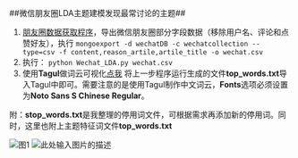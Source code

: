 ﻿##微信朋友圈LDA主题建模发现最常讨论的主题##

 1. [朋友圈数据获取程序][1]，导出微信朋友圈部分字段数据（移除用户名、评论和点赞好友），执行
 `mongoexport -d wechatDB -c wechatcollection --type=csv -f content,reason_artile,artile_title -o wechat.csv`
 2. 执行：
`python Wechat_LDA.py wechat.csv`
 3. 使用**Tagul**做词云可视化[点我][2]
 将上一步程序运行生成的文件**top_words.txt**导入Tagul中即可。需要注意的是使用Tagul制作中文词云，**Fonts**选项必须设置为**Noto Sans S Chinese Regular**。

附：**stop_words.txt**是我整理的停用词文件，可根据需求再添加新的停用词。同时，这里也附上主题特征词文件**top_words.txt**


![图1][3]
![此处输入图片的描述][4]


  [1]: https://github.com/wut0n9/Wechat_Stat
  [2]: https://tagul.com/
  [3]: http://ww2.sinaimg.cn/mw690/e318ef1dgw1f3j64la1okj20jm0jm0zp.jpg
  [4]: http://ww4.sinaimg.cn/mw690/e318ef1dgw1f3j64jcaakj20j80k1ahy.jpg
